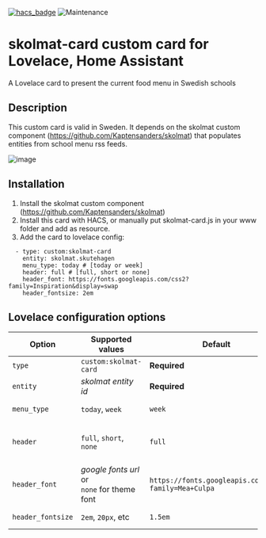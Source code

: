 [![hacs_badge](https://img.shields.io/badge/HACS-Default-41BDF5.svg?style=for-the-badge)](https://github.com/hacs/integration)
![Maintenance](https://img.shields.io/maintenance/yes/2022?style=for-the-badge)

# skolmat-card custom card for Lovelace, Home Assistant 
A Lovelace card to present the current food menu in Swedish schools

## Description
This custom card is valid in Sweden. It depends on the skolmat custom component (https://github.com/Kaptensanders/skolmat) that populates entities from school menu rss feeds.

![image](https://user-images.githubusercontent.com/24979195/154963878-013bb9c0-80df-4449-9a8e-dc54ef0a3271.png)

## Installation
1. Install the skolmat custom component (https://github.com/Kaptensanders/skolmat)
2. Install this card with HACS, or manually put skolmat-card.js in your www folder and add as resource.
3. Add the card to lovelace config:
```
  - type: custom:skolmat-card
    entity: skolmat.skutehagen
    menu_type: today # [today or week]
    header: full # [full, short or none]
    header_font: https://fonts.googleapis.com/css2?family=Inspiration&display=swap
    header_fontsize: 2em
```
## Lovelace configuration options

| Option           | Supported values           | Default                                             | Description                                  |
|------------------|----------------------------|-----------------------------------------------------|----------------------------------------------|
|`type`            |`custom:skolmat-card`       |**Required**                                         |The card type                                |
|`entity`          |*skolmat entity id*         |**Required**                                         |Entity id, like `skolmat.nibbleskolan`       |
|`menu_type`       |`today`, `week`             | `week`                                              |Show today only or full week menu            |
|`header`          |`full`, `short`, `none`     | `full`                                              |`full` - School name and time span <br>`short` - Time span <br> `none` - No header  |
|`header_font`     |*google fonts url* or <br>`none` for theme font          |`https://fonts.googleapis.com/css?family=Mea+Culpa`  |The `href` parameter of the link tag provided at google fonts site|
|`header_fontsize` |`2em`, `20px`, etc          |`1.5em`                                              | any valid css size specifier                 |

